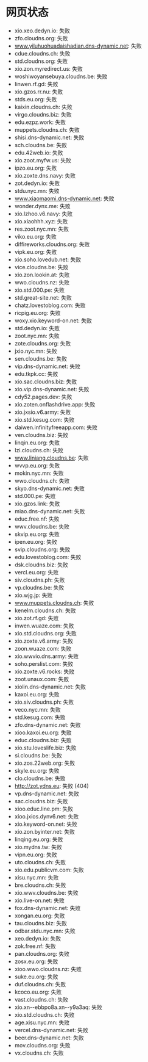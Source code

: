 # 网页状态
- xio.xeo.dedyn.io: 失败
- zfo.cloudns.org: 失败
- www.yiluhuohuadaishadian.dns-dynamic.net: 失败
- cdue.cloudns.ch: 失败
- std.cloudns.org: 失败
- xio.zon.myredirect.us: 失败
- woshiwoyansebuya.cloudns.be: 失败
- linwen.rf.gd: 失败
- xio.gzos.rr.nu: 失败
- stds.eu.org: 失败
- kaixin.cloudns.ch: 失败
- virgo.cloudns.biz: 失败
- edu.ezpz.work: 失败
- muppets.cloudns.ch: 失败
- shisi.dns-dynamic.net: 失败
- sch.cloudns.be: 失败
- edu.42web.io: 失败
- xio.zoot.myfw.us: 失败
- ipzo.eu.org: 失败
- xio.zoxte.dns.navy: 失败
- zot.dedyn.io: 失败
- stdu.nyc.mn: 失败
- www.xiaomaomi.dns-dynamic.net: 失败
- wonder.dynx.me: 失败
- xio.lzhoo.v6.navy: 失败
- xio.xiaohhh.xyz: 失败
- res.zoot.nyc.mn: 失败
- viko.eu.org: 失败
- diffireworks.cloudns.org: 失败
- vipk.eu.org: 失败
- xio.soho.lovedub.net: 失败
- vice.cloudns.be: 失败
- xio.zon.lookin.at: 失败
- wwo.cloudns.nz: 失败
- xio.std.000.pe: 失败
- std.great-site.net: 失败
- chatz.lovestoblog.com: 失败
- ricpig.eu.org: 失败
- woxy.xio.keyword-on.net: 失败
- std.dedyn.io: 失败
- zoot.nyc.mn: 失败
- zote.cloudns.org: 失败
- jxio.nyc.mn: 失败
- sen.cloudns.be: 失败
- vip.dns-dynamic.net: 失败
- edu.tkpk.cc: 失败
- xio.sac.cloudns.biz: 失败
- xio.vip.dns-dynamic.net: 失败
- cdy52.pages.dev: 失败
- xio.zoten.onflashdrive.app: 失败
- xio.jxsio.v6.army: 失败
- xio.std.kesug.com: 失败
- daiwen.infinityfreeapp.com: 失败
- ven.cloudns.biz: 失败
- linqin.eu.org: 失败
- lzi.cloudns.ch: 失败
- www.liniang.cloudns.be: 失败
- wvvp.eu.org: 失败
- mokin.nyc.mn: 失败
- wwo.cloudns.ch: 失败
- skyo.dns-dynamic.net: 失败
- std.000.pe: 失败
- xio.gzos.link: 失败
- miao.dns-dynamic.net: 失败
- educ.free.nf: 失败
- wwv.cloudns.be: 失败
- skvip.eu.org: 失败
- ipen.eu.org: 失败
- svip.cloudns.org: 失败
- edu.lovestoblog.com: 失败
- dsk.cloudns.biz: 失败
- vercl.eu.org: 失败
- siv.cloudns.ph: 失败
- vp.cloudns.be: 失败
- xio.wjg.jp: 失败
- www.muppets.cloudns.ch: 失败
- kenelm.cloudns.ch: 失败
- xio.zot.rf.gd: 失败
- inwen.wuaze.com: 失败
- xio.std.cloudns.org: 失败
- xio.zoxte.v6.army: 失败
- zoon.wuaze.com: 失败
- xio.wwvio.dns.army: 失败
- soho.perslist.com: 失败
- xio.zoxte.v6.rocks: 失败
- zoot.unaux.com: 失败
- xiolin.dns-dynamic.net: 失败
- kaxoi.eu.org: 失败
- xio.siv.cloudns.ph: 失败
- veco.nyc.mn: 失败
- std.kesug.com: 失败
- zfo.dns-dynamic.net: 失败
- xioo.kaxoi.eu.org: 失败
- educ.cloudns.biz: 失败
- xio.stu.loveslife.biz: 失败
- si.cloudns.be: 失败
- xio.zos.22web.org: 失败
- skyle.eu.org: 失败
- clo.cloudns.be: 失败
- http://zot.ydns.eu: 失败 (404)
- vp.dns-dynamic.net: 失败
- sac.cloudns.biz: 失败
- xioo.educ.line.pm: 失败
- xioo.jxios.dynv6.net: 失败
- xio.keyword-on.net: 失败
- xio.zon.byinter.net: 失败
- linqing.eu.org: 失败
- xio.mydns.tw: 失败
- vipn.eu.org: 失败
- uto.cloudns.ch: 失败
- xio.edu.publicvm.com: 失败
- xisu.nyc.mn: 失败
- bre.cloudns.ch: 失败
- xio.wwv.cloudns.be: 失败
- xio.live-on.net: 失败
- fox.dns-dynamic.net: 失败
- xongan.eu.org: 失败
- tau.cloudns.biz: 失败
- odbar.stdu.nyc.mn: 失败
- xeo.dedyn.io: 失败
- zok.free.nf: 失败
- pan.cloudns.org: 失败
- zosx.eu.org: 失败
- xioo.wwo.cloudns.nz: 失败
- suke.eu.org: 失败
- duf.cloudns.ch: 失败
- kcoco.eu.org: 失败
- vast.cloudns.ch: 失败
- xio.xn--ebbpo8a.xn--y9a3aq: 失败
- xio.std.cloudns.ch: 失败
- age.xisu.nyc.mn: 失败
- vercel.dns-dynamic.net: 失败
- beer.dns-dynamic.net: 失败
- mov.cloudns.org: 失败
- vx.cloudns.ch: 失败
